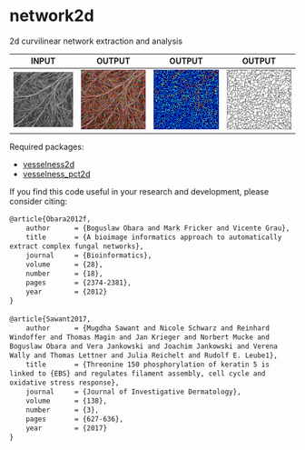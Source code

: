 # network2d
2d curvilinear network extraction and analysis<br/>

| INPUT | OUTPUT | OUTPUT | OUTPUT |
| ------------- | ------------- | ------------- | ------------- |
| <img src="https://github.com/BoguslawObara/network2d/blob/master/im/fungal_network.png" width="200"> | <img src="https://github.com/BoguslawObara/network2d/blob/master/im/fungal_network_label.png" width="200"> | <img src="https://github.com/BoguslawObara/network2d/blob/master/im/fungal_network_thick.png" width="200"> | <img src="https://github.com/BoguslawObara/network2d/blob/master/im/fungal_network_graph.png" width="200">  |

Required packages:
- [vesselness2d](../../../vesselness2d)
- [vesselness_pct2d](../../../vesselness_pct2d)

If you find this code useful in your research and development, please consider citing:

    @article{Obara2012f,
        author      = {Boguslaw Obara and Mark Fricker and Vicente Grau},
        title       = {A bioimage informatics approach to automatically extract complex fungal networks},
        journal     = {Bioinformatics},
        volume      = {28},
        number      = {18},
        pages       = {2374-2381},
        year        = {2012}
    }
    
    @article{Sawant2017,
        author      = {Mugdha Sawant and Nicole Schwarz and Reinhard Windoffer and Thomas Magin and Jan Krieger and Norbert Mucke and Boguslaw Obara and Vera Jankowski and Joachim Jankowski and Verena Wally and Thomas Lettner and Julia Reichelt and Rudolf E. Leube1},
        title       = {Threonine 150 phosphorylation of keratin 5 is linked to {EBS} and regulates filament assembly, cell cycle and oxidative stress response},
        journal     = {Journal of Investigative Dermatology},
        volume      = {138},
        number      = {3},
        pages       = {627-636},
        year        = {2017}
    }
